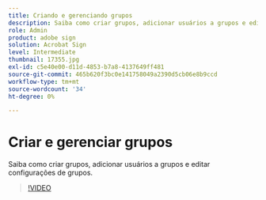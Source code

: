 ```yaml
---
title: Criando e gerenciando grupos
description: Saiba como criar grupos, adicionar usuários a grupos e editar configurações de grupo
role: Admin
product: adobe sign
solution: Acrobat Sign
level: Intermediate
thumbnail: 17355.jpg
exl-id: c5e40e00-d11d-4853-b7a8-4137649ff481
source-git-commit: 465b620f3bc0e141758049a2390d5cb06e8b9ccd
workflow-type: tm+mt
source-wordcount: '34'
ht-degree: 0%

---
```


# Criar e gerenciar grupos

Saiba como criar grupos, adicionar usuários a grupos e editar configurações de grupos.

>[!VIDEO](https://video.tv.adobe.com/v/344682?hidetitle=true)
